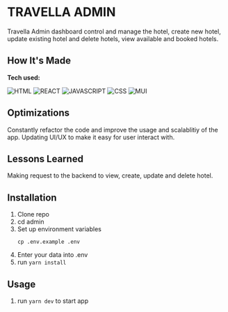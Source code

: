 # TRAVELLA ADMIN

Travella Admin dashboard control and manage the hotel, create new hotel, update existing hotel and delete hotels, view available and booked hotels.

## How It's Made

**Tech used:**<p>![HTML](https://img.shields.io/static/v1?label=|&message=HTML&color=2b625f&style=plastic&logo=html) ![REACT](https://img.shields.io/static/v1?label=|&message=REACT&color=40cd8c&style=plastic&logo=react) ![JAVASCRIPT](https://img.shields.io/static/v1?label=|&message=JAVASCRIPT&color=yellow&style=plastic&logo=javascript) ![CSS](https://img.shields.io/static/v1?label=|&message=CSS&color=40cd8c&style=plastic&logo=css) ![MUI](https://img.shields.io/static/v1?label=|&message=MUI&color=blue&style=plastic&logo=mui)</p>

## Optimizations

Constantly refactor the code and improve the usage and scalablitiy of the app. Updating UI/UX to make it easy for user interact with.

## Lessons Learned

Making request to the backend to view, create, update and delete hotel.

## Installation

1. Clone repo
1. cd admin
1. Set up environment variables
   ```
   cp .env.example .env
   ```
1. Enter your data into .env
1. run `yarn install`

## Usage

1. run `yarn dev` to start app

